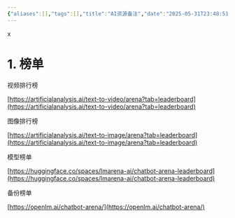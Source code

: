 ```yaml
---
{"aliases":[],"tags":[],"title":"AI资源备注","date":"2025-05-31T23:48:51Z","date_modify":"2025-05-31T23:49:04Z","dg-publish":true,"permalink":"/900_Publish/AI资源备注/","dgPassFrontmatter":true,"created":"2025-05-31T23:48:51Z","updated":"2025-05-31T23:49:04Z"}
---
```


x
# 1. 榜单

视频排行榜

[https://artificialanalysis.ai/text-to-video/arena?tab=leaderboard](https://artificialanalysis.ai/text-to-video/arena?tab=leaderboard)

图像排行榜

[https://artificialanalysis.ai/text-to-image/arena?tab=leaderboard](https://artificialanalysis.ai/text-to-image/arena?tab=leaderboard)

模型榜单

[https://huggingface.co/spaces/lmarena-ai/chatbot-arena-leaderboard](https://huggingface.co/spaces/lmarena-ai/chatbot-arena-leaderboard)

备份榜单

[https://openlm.ai/chatbot-arena/](https://openlm.ai/chatbot-arena/)
